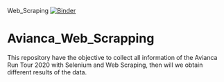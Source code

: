 Web_Scraping
[![Binder](https://mybinder.org/badge_logo.svg)](https://mybinder.org/v2/gh/jhonalex06/Avianca_Web_Scrapping/ace0d77fdfc847f038d1d84b2c1093295f2f6386)

# Avianca_Web_Scrapping
This repository have the objective to collect all information of the Avianca Run Tour 2020 with Selenium and Web Scraping, then will we obtain different results of the data.


